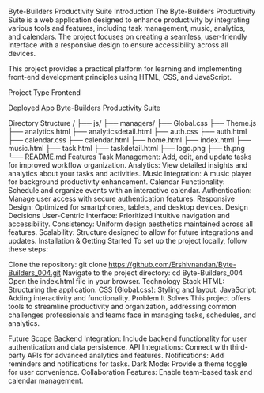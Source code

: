 Byte-Builders Productivity Suite
Introduction
The Byte-Builders Productivity Suite is a web application designed to enhance productivity by integrating various tools and features, including task management, music, analytics, and calendars. The project focuses on creating a seamless, user-friendly interface with a responsive design to ensure accessibility across all devices.

This project provides a practical platform for learning and implementing front-end development principles using HTML, CSS, and JavaScript.

Project Type
Frontend

Deployed App
Byte-Builders Productivity Suite

Directory Structure
/
├── js/
├── managers/
├── Global.css
├── Theme.js
├── analytics.html
├── analyticsdetail.html
├── auth.css
├── auth.html
├── calendar.css
├── calendar.html
├── home.html
├── index.html
├── music.html
├── task.html
├── taskdetail.html
├── logo.png
├── th.png
└── README.md
Features
Task Management: Add, edit, and update tasks for improved workflow organization.
Analytics: View detailed insights and analytics about your tasks and activities.
Music Integration: A music player for background productivity enhancement.
Calendar Functionality: Schedule and organize events with an interactive calendar.
Authentication: Manage user access with secure authentication features.
Responsive Design: Optimized for smartphones, tablets, and desktop devices.
Design Decisions
User-Centric Interface: Prioritized intuitive navigation and accessibility.
Consistency: Uniform design aesthetics maintained across all features.
Scalability: Structure designed to allow for future integrations and updates.
Installation & Getting Started
To set up the project locally, follow these steps:

Clone the repository:
git clone https://github.com/Ershivnandan/Byte-Builders_004.git
Navigate to the project directory:
cd Byte-Builders_004
Open the index.html file in your browser.
Technology Stack
HTML: Structuring the application.
CSS (Global.css): Styling and layout.
JavaScript: Adding interactivity and functionality.
Problem It Solves
This project offers tools to streamline productivity and organization, addressing common challenges professionals and teams face in managing tasks, schedules, and analytics.

Future Scope
Backend Integration: Include backend functionality for user authentication and data persistence.
API Integrations: Connect with third-party APIs for advanced analytics and features.
Notifications: Add reminders and notifications for tasks.
Dark Mode: Provide a theme toggle for user convenience.
Collaboration Features: Enable team-based task and calendar management.
